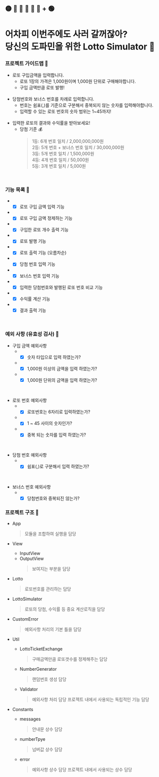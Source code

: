 ## 🟡 🔵 🔴 🔴 🔴 🔴 + 🟢

# 어차피 이번주에도 사러 갈꺼잖아? <br> 당신의 도파민을 위한 Lotto Simulator 🤪

### 프로젝트 가이드맵 📒

- 로또 구입금액을 입력합니다.
  - 로또 1장의 가격은 1,000원이며 1,000원 단위로 구매해야합니다.
  - 구입 금액만큼 로또 발행!  
    <br>
- 당첨번호와 보너스 번호를 차례로 입력합니다.
  - 번호는 쉼표(,)를 기준으로 구분해서 중복되지 않는 숫자를 입력해야합니다.
  - 입력할 수 있는 로또 번호의 숫자 범위는 1~45까지!  
    <br>
- 입력한 로또의 결과와 수익률을 받아보세요!
  - 당첨 기준 💰
    > 1등: 6개 번호 일치 / 2,000,000,000원<br>
    > 2등: 5개 번호 + 보너스 번호 일치 / 30,000,000원<br>
    > 3등: 5개 번호 일치 / 1,500,000원<br>
    > 4등: 4개 번호 일치 / 50,000원<br>
    > 5등: 3개 번호 일치 / 5,000원

<br>

### 기능 목록 📘

- -[x] 로또 구입 금액 입력 기능

- -[x] 로또 구입 금액 정제하는 기능

- -[x] 구입한 로또 개수 출력 기능

- -[x] 로또 발행 기능

- -[x] 로또 출력 기능 (오름차순)

- -[x] 당첨 번호 입력 기능

- -[x] 보너스 번호 입력 기능

- -[x] 입력한 당첨번호와 발행된 로또 번호 비교 기능

- -[x] 수익률 계산 기능

- -[x] 결과 출력 기능

<br>

### 예외 사항 (유효성 검사) 📕

- 구입 금액 예외사항
  - -[x] 숫자 타입으로 입력 하였는가?
  - -[x] 1,000원 이상의 금액을 입력 하였는가?
  - -[x] 1,000원 단위의 금액을 입력 하였는가?

<br>

- 로또 번호 예외사항
  - -[x] 로또번호는 6자리로 입력하였는가?
  - -[x] 1 ~ 45 사이의 숫자인가?
  - -[x] 중복 되는 숫자를 입력 하였는가?

<br>

- 당첨 번호 예외사항
  - -[x] 쉼표(,)로 구분해서 입력 하였는가?

<br>

- 보너스 번호 예외사항
  - -[x] 당첨번호와 중복되진 않는가?

### 프로젝트 구조 📗

- App

  > 모듈을 조합하여 실행을 담당

- View

  - InputView
  - OutputView
    > 보여지는 부분을 담당

- Lotto

  > 로또번호를 관리하는 담당

- LottoSimulator

  > 로또의 당첨, 수익률 등 중요 계산로직을 담당

- CustomError

  > 예외사항 처리의 기본 틀을 담당

- Util

  - LottoTicketExchange
    > 구매금액만큼 로또갯수를 정제해주는 담당
  - NumberGenerator
    > 랜덤번호 생성 담당
  - Validator
    > 예외사항 처리 담당
    > 프로젝트 내에서 사용되는 독립적인 기능 담당

- Constants
  - messages
    > 안내문 상수 담당
  - numberTpye
    > 넘버값 상수 담당
  - error
    > 예외사항 상수 담당
    > 프로젝트 내에서 사용되는 상수 담당
